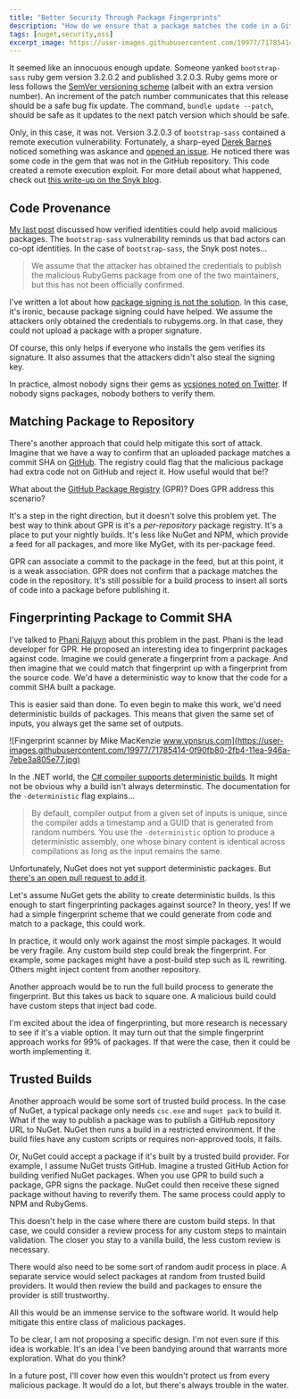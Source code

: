 ```yaml
---
title: "Better Security Through Package Fingerprints"
description: "How do we ensure that a package matches the code in a GitHub repository and does not have any extra surprises injected into it? This post proposes an idea worth more investigation to see if it's a viable option."
tags: [nuget,security,oss]
excerpt_image: https://user-images.githubusercontent.com/19977/71785414-0f90fb80-2fb4-11ea-946a-7ebe3a805e77.jpg
---
```


It seemed like an innocuous enough update. Someone yanked `bootstrap-sass` ruby gem version 3.2.0.2 and published 3.2.0.3. Ruby gems more or less follows the [SemVer versioning scheme](https://semver.org/) (albeit with an extra version number). An increment of the patch number communicates that this release should be a safe bug fix update. The command, `bundle update --patch`, should be safe as it updates to the next patch version which should be safe.

Only, in this case, it was not. Version 3.2.0.3 of `bootstrap-sass` contained a remote execution vulnerability. Fortunately, a sharp-eyed [Derek Barnes](https://github.com/dgb) noticed something was askance and [opened an issue](https://github.com/twbs/bootstrap-sass/issues/1195). He noticed there was some code in the gem that was not in the GitHub repository. This code created a remote execution exploit. For more detail about what happened, check out [this write-up on the Snyk blog](https://snyk.io/blog/malicious-remote-code-execution-backdoor-discovered-in-the-popular-bootstrap-sass-ruby-gem/).

## Code Provenance

[My last post](https://haacked.com/archive/2019/05/10/friend-signing-packgages/) discussed how verified identities could help avoid malicious packages. The `bootstrap-sass` vulnerability reminds us that bad actors can co-opt identities. In the case of `bootstrap-sass`, the Snyk post notes...

> We assume that the attacker has obtained the credentials to publish the malicious RubyGems package from one of the two maintainers, but this has not been officially confirmed.

I've written a lot about how [package signing is not the solution](https://haacked.com/archive/2019/04/03/nuget-package-signing/). In this case, it's ironic, because package signing could have helped. We assume the attackers only obtained the credentials to rubygems.org. In that case, they could not upload a package with a proper signature.

Of course, this only helps if everyone who installs the gem verifies its signature. It also assumes that the attackers didn't also steal the signing key.

In practice, almost nobody signs their gems as [vcsjones noted on Twitter](https://twitter.com/vcsjones/status/920042541587853312). If nobody signs packages, nobody bothers to verify them.

## Matching Package to Repository

There's another approach that could help mitigate this sort of attack. Imagine that we have a way to confirm that an uploaded package matches a commit SHA on [GitHub](https://github.com/). The registry could flag that the malicious package had extra code not on GitHub and reject it. How useful would that be!?

What about the [GitHub Package Registry](https://github.blog/2019-05-10-introducing-github-package-registry/) (GPR)? Does GPR address this scenario?

It's a step in the right direction, but it doesn't solve this problem yet. The best way to think about GPR is it's a _per-repository_ package registry. It's a place to put your nightly builds. It's less like NuGet and NPM, which provide a feed for all packages, and more like MyGet, with its per-package feed. 

GPR can associate a commit to the package in the feed, but at this point, it is a weak association. GPR does not confirm that a package matches the code in the repository. It's still possible for a build process to insert all sorts of code into a package before publishing it.

## Fingerprinting Package to Commit SHA

I've talked to [Phani Rajuyn](https://twitter.com/PhaniRajuyn/) about this problem in the past. Phani is the lead developer for GPR. He proposed an interesting idea to fingerprint packages against code. Imagine we could generate a fingerprint from a package. And then imagine that we could match that fingerprint up with a fingerprint from the source code. We'd have a deterministic way to know that the code for a commit SHA built a package.

This is easier said than done. To even begin to make this work, we'd need deterministic builds of packages. This means that given the same set of inputs, you always get the same set of outputs.

![Fingerprint scanner by Mike MacKenzie www.vpnsrus.com](https://user-images.githubusercontent.com/19977/71785414-0f90fb80-2fb4-11ea-946a-7ebe3a805e77.jpg)

In the .NET world, the [C# compiler supports deterministic builds](https://docs.microsoft.com/en-us/dotnet/csharp/language-reference/compiler-options/deterministic-compiler-option). It might not be obvious why a build isn't always determinstic. The documentation for the `-deterministic` flag explains...

> By default, compiler output from a given set of inputs is unique, since the compiler adds a timestamp and a GUID that is generated from random numbers. You use the `-deterministic` option to produce a deterministic assembly, one whose binary content is identical across compilations as long as the input remains the same.

Unfortunately, NuGet does not yet support deterministic packages. But [there's an open pull request to add it](https://github.com/NuGet/NuGet.Client/pull/2775).

Let's assume NuGet gets the ability to create deterministic builds. Is this enough to start fingerprinting packages against source? In theory, yes! If we had a simple fingerprint scheme that we could generate from code and match to a package, this could work.

In practice, it would only work against the most simple packages. It would be very fragile. Any custom build step could break the fingerprint. For example, some packages might have a post-build step such as IL rewriting. Others might inject content from another repository.

Another approach would be to run the full build process to generate the fingerprint. But this takes us back to square one. A malicious build could have custom steps that inject bad code.

I'm excited about the idea of fingerprinting, but more research is necessary to see if it's a viable option. It may turn out that the simple fingerprint approach works for 99% of packages. If that were the case, then it could be worth implementing it.

## Trusted Builds

Another approach would be some sort of trusted build process. In the case of NuGet, a typical package only needs `csc.exe` and `nuget pack` to build it. What if the way to publish a package was to publish a GitHub repository URL to NuGet. NuGet then runs a build in a restricted environment. If the build files have any custom scripts or requires non-approved tools, it fails.

Or, NuGet could accept a package if it's built by a trusted build provider. For example, I assume NuGet trusts GitHub. Imagine a trusted GitHub Action for building verified NuGet packages. When you use GPR to build such a package, GPR signs the package. NuGet could then receive these signed package without having to reverify them. The same process could apply to NPM and RubyGems.

This doesn't help in the case where there are custom build steps. In that case, we could consider a review process for any custom steps to maintain validation. The closer you stay to a vanilla build, the less custom review is necessary.

There would also need to be some sort of random audit process in place. A separate service would select packages at random from trusted build providers. It would then review the build and packages to ensure the provider is still trustworthy.

All this would be an immense service to the software world. It would help mitigate this entire class of malicious packages.

To be clear, I am not proposing a specific design. I'm not even sure if this idea is workable. It's an idea I've been bandying around that warrants more exploration. What do you think?

In a future post, I'll cover how even this wouldn't protect us from every malicious package. It would do a lot, but there's always trouble in the water.
